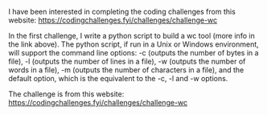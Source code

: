 I have been interested in completing the coding challenges from this website: https://codingchallenges.fyi/challenges/challenge-wc

In the first challenge, I write a python script to build a wc tool (more info in the link above).
The python script, if run in a Unix or Windows environment, will support the command line options:
-c (outputs the number of bytes in a file), 
-l (outputs the number of lines in a file), 
-w (outputs the number of words in a file), 
-m (outputs the number of characters in a file), 
and the default option, which is the equivalent to the -c, -l and -w options.

The challenge is from this website: https://codingchallenges.fyi/challenges/challenge-wc
